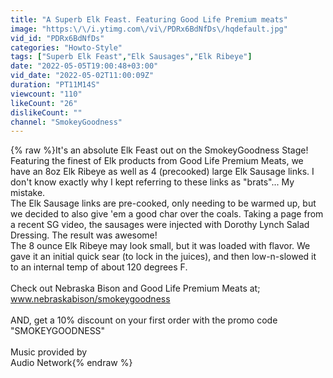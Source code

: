 ```yaml
---
title: "A Superb Elk Feast. Featuring Good Life Premium meats"
image: "https:\/\/i.ytimg.com\/vi\/PDRx6BdNfDs\/hqdefault.jpg"
vid_id: "PDRx6BdNfDs"
categories: "Howto-Style"
tags: ["Superb Elk Feast","Elk Sausages","Elk Ribeye"]
date: "2022-05-05T19:00:48+03:00"
vid_date: "2022-05-02T11:00:09Z"
duration: "PT11M14S"
viewcount: "110"
likeCount: "26"
dislikeCount: ""
channel: "SmokeyGoodness"
---
```

{% raw %}It's an absolute Elk Feast out on the SmokeyGoodness Stage!<br />Featuring the finest of Elk products from Good Life Premium Meats, we have an 8oz Elk Ribeye as well as 4 (precooked) large Elk Sausage links. I don't know exactly why I kept referring to these links as &quot;brats&quot;... My mistake.<br />The Elk Sausage links are pre-cooked, only needing to be warmed up, but we decided to also give 'em a good char over the coals. Taking a page from a recent SG video, the sausages were injected with Dorothy Lynch Salad Dressing. The result was awesome!<br />The 8 ounce Elk Ribeye may look small, but it was loaded with flavor. We gave it an initial quick sear (to lock in the juices), and then low-n-slowed it to an internal temp of about 120 degrees F. <br /><br />Check out Nebraska Bison and Good Life Premium Meats at;<br />www.nebraskabison/smokeygoodness<br /><br />AND, get a 10% discount on your first order with the promo code &quot;SMOKEYGOODNESS&quot;<br /><br />Music provided by<br />Audio Network{% endraw %}
